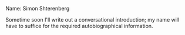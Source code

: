 Name: Simon Shterenberg

Sometime soon I'll write out a conversational introduction; my name will have to suffice for the required autobiographical information.
